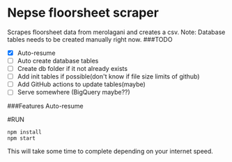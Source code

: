 # Nepse floorsheet scraper
Scrapes floorsheet data from merolagani and creates a csv.
Note: Database tables needs to be created manually right now.
###TODO
- [x] Auto-resume
- [ ] Auto create database tables
- [ ] Create db folder if it not already exists
- [ ] Add init tables if possible(don't know if file size limits of github)
- [ ] Add GitHub actions to update tables(maybe)
- [ ] Serve somewhere (BigQuery maybe??)

###Features
Auto-resume

#RUN
````
npm install
npm start
````
This will take some time to complete depending on your internet speed.

